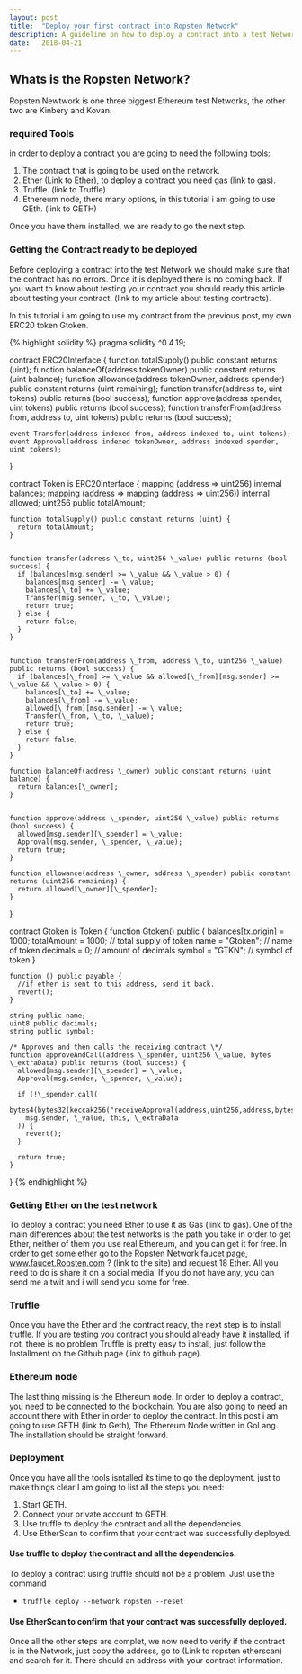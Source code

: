 ```yaml
---
layout: post
title:  "Deploy your first contract into Ropsten Network"
description: A guideline on how to deploy a contract into a test Network.
date:   2018-04-21
---
```

<!-- Intro -->
## Whats is the Ropsten Network?
Ropsten Newtwork is one three biggest Ethereum test Networks, the other two are Kinbery and Kovan.

<!-- Tools needed -->
### required Tools
in order to deploy a contract you are going to need the following tools:

1. The contract that is going to be used on the network.
2. Ether (Link to Ether), to deploy a contract you need gas (link to gas).
3. Truffle. (link to Truffle)
4. Ethereum node, there many options, in this tutorial i am going to use GEth. (link to GETH)

Once you have them installed, we are ready to go the next step.

<!-- Testing your contract -->
### Getting the Contract ready to be deployed
Before deploying a contract into the test Network we should make sure that the contract has no errors. Once it is deployed there is no coming back. If you want to know about testing your contract you should ready this article about testing your contract. (link to my article about testing contracts).

In this tutorial i am going to use my contract from the previous post, my own ERC20 token Gtoken.

<!-- Gtoken -->
{% highlight solidity %}
pragma solidity ^0.4.19;


contract ERC20Interface {
    function totalSupply() public constant returns (uint);
    function balanceOf(address tokenOwner) public constant returns (uint balance);
    function allowance(address tokenOwner, address spender) public constant returns (uint remaining);
    function transfer(address to, uint tokens) public returns (bool success);
    function approve(address spender, uint tokens) public returns (bool success);
    function transferFrom(address from, address to, uint tokens) public returns (bool success);

    event Transfer(address indexed from, address indexed to, uint tokens);
    event Approval(address indexed tokenOwner, address indexed spender, uint tokens);
}


contract Token is ERC20Interface {
    mapping (address => uint256) internal balances;
    mapping (address => mapping (address => uint256)) internal allowed;
    uint256 public totalAmount;

    function totalSupply() public constant returns (uint) {
      return totalAmount;
    }


    function transfer(address \_to, uint256 \_value) public returns (bool success) {
      if (balances[msg.sender] >= \_value && \_value > 0) {
        balances[msg.sender] -= \_value;
        balances[\_to] += \_value;
        Transfer(msg.sender, \_to, \_value);
        return true;
      } else {
        return false;
      }
    }


    function transferFrom(address \_from, address \_to, uint256 \_value) public returns (bool success) {
      if (balances[\_from] >= \_value && allowed[\_from][msg.sender] >= \_value && \_value > 0) {
        balances[\_to] += \_value;
        balances[\_from] -= \_value;
        allowed[\_from][msg.sender] -= \_value;
        Transfer(\_from, \_to, \_value);
        return true;
      } else {
        return false;
      }
    }

    function balanceOf(address \_owner) public constant returns (uint balance) {
      return balances[\_owner];
    }


    function approve(address \_spender, uint256 \_value) public returns (bool success) {
      allowed[msg.sender][\_spender] = \_value;
      Approval(msg.sender, \_spender, \_value);
      return true;
    }

    function allowance(address \_owner, address \_spender) public constant returns (uint256 remaining) {
      return allowed[\_owner][\_spender];
    }
}


contract Gtoken is Token {
    function Gtoken() public {
      balances[tx.origin] = 1000;
      totalAmount = 1000;             // total supply of token
      name = "Gtoken";               // name of token
      decimals = 0;                 // amount of decimals
      symbol = "GTKN";              // symbol of token
    }

    function () public payable {
      //if ether is sent to this address, send it back.
      revert();
    }

    string public name;
    uint8 public decimals;
    string public symbol;

    /* Approves and then calls the receiving contract \*/
    function approveAndCall(address \_spender, uint256 \_value, bytes \_extraData) public returns (bool success) {
      allowed[msg.sender][\_spender] = \_value;
      Approval(msg.sender, \_spender, \_value);

      if (!\_spender.call(
        bytes4(bytes32(keccak256("receiveApproval(address,uint256,address,bytes)"))),
        msg.sender, \_value, this, \_extraData
      )) {
        revert();
      }

      return true;
    }
}
{% endhighlight %}

<!-- set the environment -->
### Getting Ether on the test network
To deploy a contract you need Ether to use it as Gas (link to gas). One of the main differences about the test networks is the path you take in order to get Ether, neither of them you use real Ethereum, and you can get it for free. In order to get some ether go to the Ropsten Network faucet page, www.faucet.Ropsten.com ? (link to the site) and request 18 Ether. All you need to do is share it on a social media. If you do not have any, you can send me a twit and i will send you some for free.

### Truffle
Once you have the Ether and the contract ready, the next step is to install truffle. If you are testing you contract you should already have it installed, if not, there is no problem Truffle is pretty easy to install, just follow the Installment on the Github page (link to github page).

### Ethereum node
The last thing missing is the Ethereum node. In order to deploy a contract, you need to be connected to the blockchain. You are also going to need an account there with Ether in order to deploy the contract. In this post i am going to use GETH (link to Geth), The Ethereum Node written in GoLang. The installation should be straight forward.

### Deployment
Once you have all the tools isntalled its time to go the deployment. just to make things clear I am going to list all the steps you need:

1. Start GETH.
2. Connect your private account to GETH.
3. Use truffle to deploy the contract and all the dependencies.
4. Use EtherScan to confirm that your contract was successfully deployed.

<!-- Start Geth -->
<!-- connect yout private account to Geth -->
<!-- Use truffle to deploy the contract and all the dependencies. -->
#### Use truffle to deploy the contract and all the dependencies.
To deploy a contract using truffle should not be a problem. Just use the command

- ``truffle deploy --network ropsten --reset``

<!-- Image of the command and the result -->

<!-- Use EtherScan to confirm that your contract was successfully deployed. -->
#### Use EtherScan to confirm that your contract was successfully deployed.
Once all the other steps are complet, we now need to verify if the contract is in the Network, just copy the address, go to (Link to ropsten etherscan) and search for it. There should an address with your contract information.
